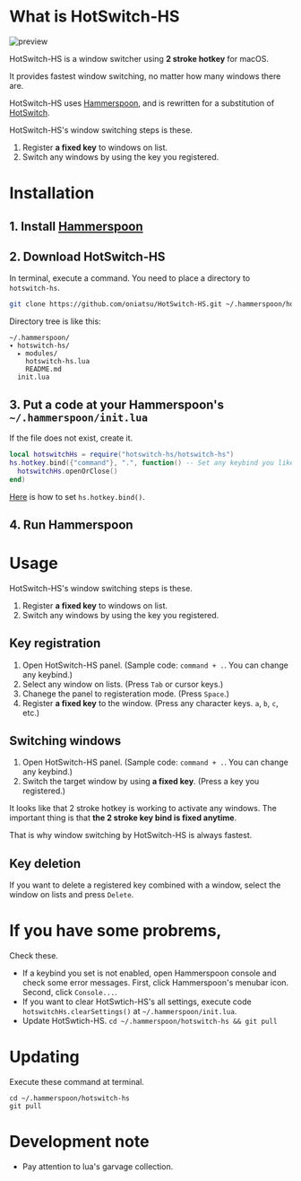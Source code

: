 # What is HotSwitch-HS

![preview](https://user-images.githubusercontent.com/5919569/139619210-b4215c01-a1f8-41db-ad41-34a1882f13bc.png)

HotSwitch-HS is a window switcher using **2 stroke hotkey** for macOS.

It provides fastest window switching, no matter how many windows there are.

HotSwitch-HS uses [Hammerspoon](https://www.hammerspoon.org/), and is rewritten for a substitution of [HotSwitch](https://github.com/oniatsu/HotSwitch).

HotSwitch-HS's window switching steps is these.

1. Register **a fixed key** to windows on list.
2. Switch any windows by using the key you registered.

# Installation

## 1. Install [Hammerspoon](https://www.hammerspoon.org/)

## 2. Download HotSwitch-HS

In terminal, execute a command. You need to place a directory to `hotswitch-hs`.
```bash
git clone https://github.com/oniatsu/HotSwitch-HS.git ~/.hammerspoon/hotswitch-hs
```

Directory tree is like this:
```
~/.hammerspoon/
▾ hotswitch-hs/
  ▸ modules/
    hotswitch-hs.lua
    README.md
  init.lua
```

## 3. Put a code at your Hammerspoon's `~/.hammerspoon/init.lua`
If the file does not exist, create it.

```lua
local hotswitchHs = require("hotswitch-hs/hotswitch-hs")
hs.hotkey.bind({"command"}, ".", function() -- Set any keybind you like
  hotswitchHs.openOrClose()
end)
```

[Here](https://www.hammerspoon.org/docs/hs.hotkey.html#bind) is how to set `hs.hotkey.bind()`.

## 4. Run Hammerspoon

# Usage

HotSwitch-HS's window switching steps is these.

1. Register **a fixed key** to windows on list.
2. Switch any windows by using the key you registered.

## Key registration 

1. Open HotSwitch-HS panel. (Sample code: `command + .`. You can change any keybind.)
2. Select any window on lists. (Press `Tab` or cursor keys.)
3. Chanege the panel to registeration mode. (Press `Space`.)
4. Register **a fixed key** to the window. (Press any character keys. `a`, `b`, `c`, etc.)

## Switching windows

1. Open HotSwitch-HS panel. (Sample code: `command + .`. You can change any keybind.)
2. Switch the target window by using **a fixed key**. (Press a key you registered.)

It looks like that 2 stroke hotkey is working to activate any windows.
The important thing is that **the 2 stroke key bind is fixed anytime**.

That is why window switching by HotSwitch-HS is always fastest.

## Key deletion

If you want to delete a registered key combined with a window, select the window on lists and press `Delete`.

# If you have some probrems,

Check these.

- If a keybind you set is not enabled, open Hammerspoon console and check some error messages. First, click Hammerspoon's menubar icon. Second, click `Console...`.
- If you want to clear HotSwtich-HS's all settings, execute code `hotswitchHs.clearSettings()` at `~/.hammerspoon/init.lua`.
- Update HotSwtich-HS. `cd ~/.hammerspoon/hotswitch-hs && git pull`

# Updating

Execute these command at terminal.
```
cd ~/.hammerspoon/hotswitch-hs
git pull
```

# Development note

- Pay attention to lua's garvage collection.